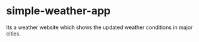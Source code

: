 # simple-weather-app
Its a weather website which shows the updated  weather conditions in major cities.
